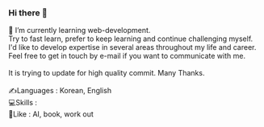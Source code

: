 ### Hi there 👋

🌱 I’m currently learning web-development. </br>
Try to fast learn, prefer to keep learning and continue challenging myself. </br>
I'd like to develop expertise in several areas throughout my life and career. </br>
Feel free to get in touch by e-mail if you want to communicate with me. </br>
</br>
It is trying to update for high quality commit. Many Thanks.</br>
</br>
✍Languages : Korean, English </br>
💻Skills : </br>
👯Like : AI, book, work out </br>

<!--
**Journey-han/Journey-han** is a ✨ _special_ ✨ repository because its `README.md` (this file) appears on your GitHub profile.

Here are some ideas to get you started:

- 🔭 I’m currently working on ...
- 🌱 I’m currently learning ...
- 👯 I’m looking to collaborate on ...
- 🤔 I’m looking for help with ...
- 💬 Ask me about ...
- 📫 How to reach me: ...
- 😄 Pronouns: ...
- ⚡ Fun fact: ...
-->
